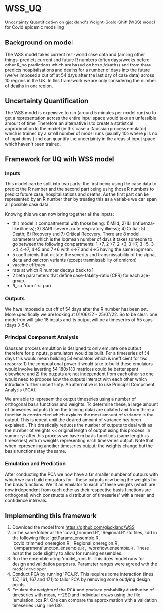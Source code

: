 # WSS_UQ
Uncertainty Quantification on gjackland's Weight-Scale-Shift (WSS) model for Covid epidemic modelling

## Background on model
The WSS model takes current real-world case data and (among other things) predicts current and future R numbers (often days/weeks before other R_no predictions which are based on hosp./deaths) and from there predicts hospitalisations and deaths for a number of days into the future (we've imposed a cut off at 54 days after the last day of case data) across 10 regions in the UK. In this framework we are only considering the number of deaths in one region.

## Uncertainty Quantification
The WSS model is expensive to run (around 5 minutes per model run) so to get a representation across the entire input space would take an unfeasible amount of time. Therefore an alternative is to create a statistical approximation to the model (in this case a Gaussian process emulator) which is trained by a small number of model runs (usually 10p where p is no. of input dims.) and can quantify the uncertainty in the areas of input space which haven't been trained.

## Framework for UQ with WSS model
### Inputs
This model can be split into two parts: the first being using the case data to predict the R number and the second part being using those R numbers to predict future case, hospitalisations and deaths. As the first part can be represented by an R number then by treating this as a variable we can span all possible case data.

Knowing this we can now bring together all the inputs:
- this model is compartmental with those being: 1) Mild; 2) ILI (influenza-like illness); 3) SARI (severe acute respiratory illness); 4) Critial; 5) Death; 6) Recovery and 7) Critical Recovery. There are 8 model parameters which is the logmean number of days it takes someone to go between the following compartments: 1->7, 2->7, 2->3, 3->7, 3->5, 3->4, 4->7, 4->5 and 7->6 with 4->7 and 4->5 having the same logmean. 
- 5 coefficients that dictate the severity and transmissability of the alpha, delta and omicron variants (except tranmissability of omicron)
- vaccine efficacy
- rate at which R number decays back to 1
- 2 beta parameters that define case-fatality-ratio (CFR) for each age-group.
- R_no from first part

### Outputs
We have imposed a cut off of 54 days after the R number has been set. More specifically we are looking at 01/06/22 - 25/07/22. So to be clear: one model run will take 18 inputs and its output will be a timeseries of 55 days (days 0-54).

### Principal Component Analysis
Gaussian process emulation is designed to only emulate one output therefore for p inputs, p emulators would be built. For a timeseries of 54 days this would mean building 54 emulators which is inefficient for two reasons: 1) the compuational power it would take to build these emulators would involve inverting 54 180x180 matrices could be better spent elsewhere and 2) the outputs are not independent from each other so one would need to propose how the outputs interact with each other which introduce further uncertainty. An alternative is to use Principal Component Analysis (PCA).

We are able to represent the output timeseries using a number of orthogonal basis functions and weights. To determine these, a large amount of timeseries outputs (from the training data) are collated and from there a function is constructed which explains the most amount of variance in the output. This is repeat until the desired amount of variance has been explained.. This drastically reduces the number of outputs to deal with as the number of weights << original length of output using this process. In summary: after this process we have m basis functions (same length as timeseries) with m weights representing each timeseries output. Note that when representing another timeseries output; the weights change but the basis functions stay the same.

### Emulation and Prediction
After conducting the PCA we now have a far smaller number of outputs with which we can build emulators for - these outputs now being the weights for the basis functions. We fit an emulator to each of these weights (which are now independent from each other as their respective basis functions are orthogonal) which constructs a distribution of timeseries' with a mean and confidence intervals.

## Implementing this framework
1. Download the model from https://github.com/gjackland/WSS
2. In the same folder as the 'covid_trimmed.R', 'Regional.R' etc files, add in the following files: 'getParams_ensemble.R', 'covid_trimmed_oneregion.R', 'Regional_oneregion.R', 'CompartmentFunction_ensemble.R', 'Workflow_ensemble.R'. These adapt the code slightly to allow for running ensembles.
3. Run the ensemble using 'model_runs.R'. This does model runs for design and validation purposes. Parameter ranges were agreed with the model developer.
4. Conduct PCA by running 'PCA.R'. This requires some interaction (lines 157, 161, 167 and 171) to tailor PCA by removing some outlying design points.
5. Emulate the weights of the PCA and produce probability distribution of timeseries with mean, +-2SD and individual draws using the file 'emulation_pcs.R'. One can compare the approximation with a validation timeseries using line 130.
